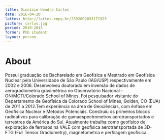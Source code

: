 ```yaml
---
title: Dionísio Uendro Carlos
date: 2016-04-20
lattes: http://lattes.cnpq.br/2302002033171923
picture: carlos.jpg
period: 2010-2013
former: PhD student
layout: person
---
```


# About

Possui graduação de Bacharelado em Geofísica e Mestrado em Geofísica Nuclear
pela Universidade de São Paulo (IAG/USP) respectivamente em 2002 e 2006.
Desenvolveu doutorado em inversão de dados de aerogradiometria gravimétrica no
Observatório Nacional - ON/MCTI/Colorado School of Mines. Foi pesquisador
visitante do Departamento de Geofísica da Colorado School of Mines, Golden, CO
(EUA) de 2011 a 2012.Tem experiência na área de Geociências, com ênfase em
Geofísica Nuclear e Metodos Potenciais. Construiu os primeiros blocos
radioativos para calibração de gamaespectrometros aerotransportados e
terrestres da América do Sul. Atualmente trabalha como geofísico de exploração
de ferrosos na VALE com geofísica aerotransportada de 3D- FTG (Full Tensor
Gradiometry), magnetometria e perfilagem geofisica.
